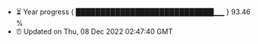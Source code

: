 - ⏳ Year progress { ████████████████████████████▁▁ } 93.46 %
- ⏰ Updated on Thu, 08 Dec 2022 02:47:40 GMT

